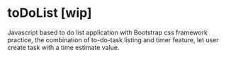 # toDoList [wip]
 Javascript based to do list application with Bootstrap css framework practice, the combination of to-do-task listing and timer feature, let user create task with a time estimate value.
